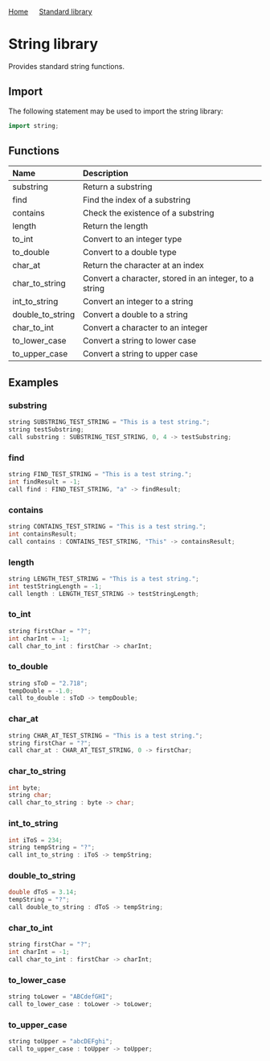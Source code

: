 [Home](https://github.com/puckowski/concert7) <span>&emsp;</span> [Standard library](https://puckowski.github.io/concert7/standard_library/standard_library.html)

# String library

Provides standard string functions.

## Import

The following statement may be used to import the string library:

```cpp
import string;
```

## Functions

| Name             | Description                                            |
|:-----------------|:-------------------------------------------------------|
| substring        | Return a substring                                     |
| find             | Find the index of a substring                          |
| contains         | Check the existence of a substring                     |
| length           | Return the length                                      |
| to_int           | Convert to an integer type                             |
| to_double        | Convert to a double type                               | 
| char_at          | Return the character at an index                       |
| char_to_string   | Convert a character, stored in an integer, to a string |
| int_to_string    | Convert an integer to a string                         |
| double_to_string | Convert a double to a string                           |
| char_to_int      | Convert a character to an integer                      |
| to_lower_case    | Convert a string to lower case                         |
| to_upper_case    | Convert a string to upper case                         |

## Examples

### substring

```cpp
string SUBSTRING_TEST_STRING = "This is a test string.";
string testSubstring;
call substring : SUBSTRING_TEST_STRING, 0, 4 -> testSubstring;
```

### find

```cpp
string FIND_TEST_STRING = "This is a test string.";
int findResult = -1;
call find : FIND_TEST_STRING, "a" -> findResult;
```

### contains

```cpp
string CONTAINS_TEST_STRING = "This is a test string.";
int containsResult;
call contains : CONTAINS_TEST_STRING, "This" -> containsResult;
```

### length

```cpp
string LENGTH_TEST_STRING = "This is a test string.";
int testStringLength = -1;
call length : LENGTH_TEST_STRING -> testStringLength;
```

### to_int

```cpp
string firstChar = "?";
int charInt = -1;
call char_to_int : firstChar -> charInt;
```

### to_double

```cpp
string sToD = "2.718";
tempDouble = -1.0;
call to_double : sToD -> tempDouble;
```

### char_at

```cpp
string CHAR_AT_TEST_STRING = "This is a test string.";
string firstChar = "?";
call char_at : CHAR_AT_TEST_STRING, 0 -> firstChar;
```

### char_to_string

```cpp
int byte;
string char;
call char_to_string : byte -> char;
```

### int_to_string

```cpp
int iToS = 234;
string tempString = "?";
call int_to_string : iToS -> tempString;
```

### double_to_string

```cpp
double dToS = 3.14;
tempString = "?";
call double_to_string : dToS -> tempString;
```

### char_to_int

```cpp
string firstChar = "?";
int charInt = -1;
call char_to_int : firstChar -> charInt;
```

### to_lower_case

```cpp
string toLower = "ABCdefGHI";
call to_lower_case : toLower -> toLower;
```

### to_upper_case

```cpp
string toUpper = "abcDEFghi";
call to_upper_case : toUpper -> toUpper;
```
